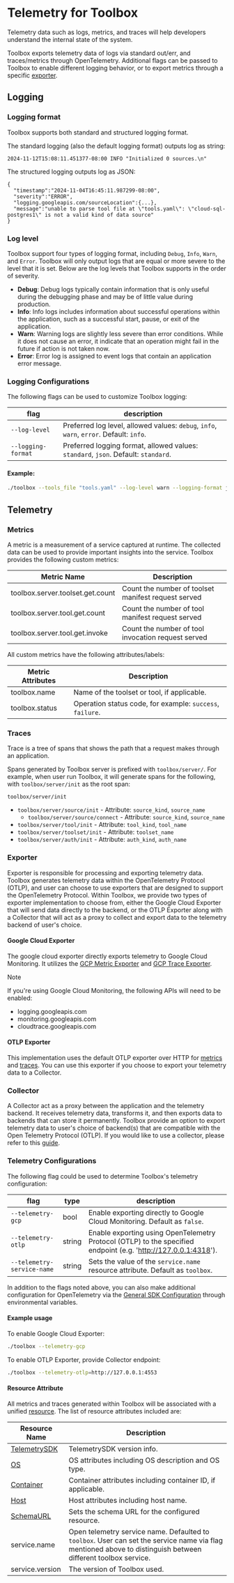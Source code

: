 # Telemetry for Toolbox

Telemetry data such as logs, metrics, and traces will help developers understand
the internal state of the system.

Toolbox exports telemetry data of logs via standard out/err, and traces/metrics
through OpenTelemetry. Additional flags can be passed to Toolbox to enable
different logging behavior, or to export metrics through a specific 
[exporter](#exporter).

## Logging

### Logging format
Toolbox supports both standard and structured logging format.

The standard logging (also the default logging format) outputs log as string:
```
2024-11-12T15:08:11.451377-08:00 INFO "Initialized 0 sources.\n"
```

The structured logging outputs log as JSON:
```
{
  "timestamp":"2024-11-04T16:45:11.987299-08:00",
  "severity":"ERROR",
  "logging.googleapis.com/sourceLocation":{...},
  "message":"unable to parse tool file at \"tools.yaml\": \"cloud-sql-postgres1\" is not a valid kind of data source"
}
```

### Log level
Toolbox support four types of logging format, including `Debug`, `Info`, `Warn`,
and `Error`. Toolbox will only output logs that are equal or more severe to the
level that it is set. Below are the log levels that Toolbox supports in the
order of severity.

- **Debug**: Debug logs typically contain information that is only useful during
  the debugging phase and may be of little value during production.
- **Info**: Info logs includes information about successful operations within
  the application, such as a successful start, pause, or exit of the
  application.
- **Warn**: Warning logs are slightly less severe than error conditions. While
  it does not cause an error, it indicate that an operation might fail in the
  future if action is not taken now.
- **Error**: Error log is assigned to event logs that contain an application
  error message.

### Logging Configurations
The following flags can be used to customize Toolbox logging:

| **flag** | **description** |
|----------|-----------------|
| `--log-level` | Preferred log level, allowed values: `debug`, `info`, `warn`, `error`. Default: `info`. |
| `--logging-format` | Preferred logging format, allowed values: `standard`, `json`. Default: `standard`. |

#### Example:

```bash
./toolbox --tools_file "tools.yaml" --log-level warn --logging-format json
```

## Telemetry
### Metrics
A metric is a measurement of a service captured at runtime. The collected data
can be used to provide important insights into the service.
Toolbox provides the following custom metrics:

| **Metric Name** | **Description** |
|-----------------|-----------------|
| toolbox.server.toolset.get.count | Count the number of toolset manifest request served |
| toolbox.server.tool.get.count | Count the number of tool manifest request served |
| toolbox.server.tool.get.invoke | Count the number of tool invocation request served |

All custom metrics have the following attributes/labels:

| **Metric Attributes** | **Description** |
|-----------------|-----------------|
| toolbox.name | Name of the toolset or tool, if applicable. |
| toolbox.status | Operation status code, for example: `success`, `failure`. |

### Traces
Trace is a tree of spans that shows the path that a request makes through an
application.

Spans generated by Toolbox server is prefixed with `toolbox/server/`. For
example, when user run Toolbox, it will generate spans for the following, with
`toolbox/server/init` as the root span:

`toolbox/server/init`
- `toolbox/server/source/init` - Attribute: `source_kind`, `source_name`
  - `toolbox/server/source/connect` - Attribute: `source_kind`, `source_name`
- `toolbox/server/tool/init` - Attribute: `tool_kind`, `tool_name`
- `toolbox/server/toolset/init` - Attribute: `toolset_name`
- `toolbox/server/auth/init` - Attribute: `auth_kind`, `auth_name`

### Exporter
Exporter is responsible for processing and exporting telemetry data. Toolbox
generates telemetry data within the OpenTelemetry Protocol (OTLP), and user can
choose to use exporters that are designed to support the OpenTelemetry
Protocol. Within Toolbox, we provide two types of exporter implementation to
choose from, either the Google Cloud Exporter that will send data directly to
the backend, or the OTLP Exporter along with a Collector that will act as a
proxy to collect and export data to the telemetry backend of user's choice.

#### Google Cloud Exporter
The google cloud exporter directly exports telemetry to Google Cloud Monitoring.
It utilizes the [GCP Metric Exporter][gcp-metric-exporter] and [GCP Trace
Exporter][gcp-trace-exporter].

[gcp-metric-exporter]:
    https://github.com/GoogleCloudPlatform/opentelemetry-operations-go/tree/main/exporter/metric
[gcp-trace-exporter]:
    https://github.com/GoogleCloudPlatform/opentelemetry-operations-go/tree/main/exporter/trace

> [!NOTE]
> If you're using Google Cloud Monitoring, the following APIs will need to be
enabled:
>
> - logging.googleapis.com
> - monitoring.googleapis.com
> - cloudtrace.googleapis.com

#### OTLP Exporter
This implementation uses the default OTLP exporter over HTTP for
[metrics][otlp-metric-exporter] and [traces][otlp-trace-exporter]. You can use
this exporter if you choose to export your telemetry data to a Collector.

[otlp-metric-exporter]: https://opentelemetry.io/docs/languages/go/exporters/#otlp-traces-over-http
[otlp-trace-exporter]: https://opentelemetry.io/docs/languages/go/exporters/#otlp-traces-over-http

### Collector
A Collector act as a proxy between the application and the telemetry backend. It
receives telemetry data, transforms it, and then exports data to backends that
can store it permanently. Toolbox provide an option to export telemetry data to user's choice of
backend(s) that are compatible with the Open Telemetry Protocol (OTLP). If you
would like to use a collector, please refer to this
[guide](./guide_collector.md).

### Telemetry Configurations
The following flag could be used to determine Toolbox's telemetry configuration:

| **flag** | **type** | **description** |
|-------------------------------|----------|-----------------|
| `--telemetry-gcp`          | bool | Enable exporting directly to Google Cloud Monitoring. Default as `false`. |
| `--telemetry-otlp`  | string | Enable exporting using OpenTelemetry Protocol (OTLP) to the specified endpoint (e.g. 'http://127.0.0.1:4318'). |
| `--telemetry-service-name`         | string | Sets the value of the `service.name` resource attribute. Default as `toolbox`. |

In addition to the flags noted above, you can also make additional configuration
for OpenTelemetry via the [General SDK Configuration][sdk-configuration] through
environmental variables.

[sdk-configuration]:
    https://opentelemetry.io/docs/languages/sdk-configuration/general/

#### Example usage

To enable Google Cloud Exporter:
```bash
./toolbox --telemetry-gcp
```

To enable OTLP Exporter, provide Collector endpoint:
```bash
./toolbox --telemetry-otlp=http://127.0.0.1:4553
```

#### Resource Attribute
All metrics and traces generated within Toolbox will be associated with a
unified [resource][resource]. The list of resource attributes included are:

| **Resource Name** | **Description** |
|-------------------|-----------------|
| [TelemetrySDK](https://pkg.go.dev/go.opentelemetry.io/otel/sdk/resource#WithTelemetrySDK) | TelemetrySDK version info. |
| [OS](https://pkg.go.dev/go.opentelemetry.io/otel/sdk/resource#WithOS) | OS attributes including OS description and OS type. |
| [Container](https://pkg.go.dev/go.opentelemetry.io/otel/sdk/resource#WithContainer) | Container attributes including container ID, if applicable. |
| [Host](https://pkg.go.dev/go.opentelemetry.io/otel/sdk/resource#WithHost) | Host attributes including host name. |
| [SchemaURL](https://pkg.go.dev/go.opentelemetry.io/otel/sdk/resource#WithSchemaURL) | Sets the schema URL for the configured resource. |
| service.name | Open telemetry service name. Defaulted to `toolbox`. User can set the service name via flag mentioned above to distinguish between different toolbox service. |
| service.version | The version of Toolbox used. |


[resource]: https://opentelemetry.io/docs/languages/js/resources/



